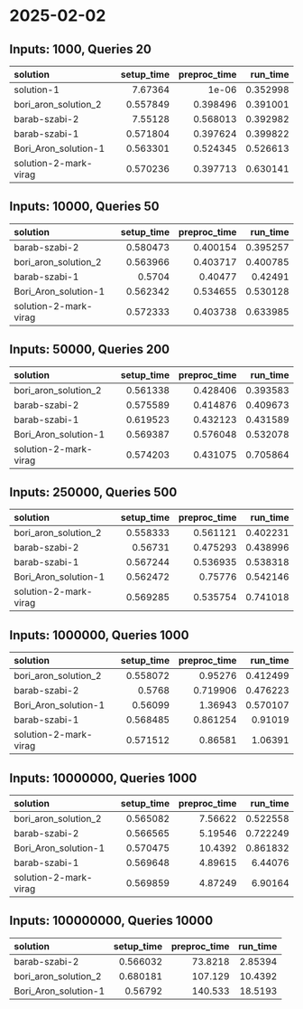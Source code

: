 # 2025-02-02

## Inputs: 1000, Queries 20

| solution              |   setup_time |   preproc_time |   run_time |
|:----------------------|-------------:|---------------:|-----------:|
| solution-1            |     7.67364  |       1e-06    |   0.352998 |
| bori_aron_solution_2  |     0.557849 |       0.398496 |   0.391001 |
| barab-szabi-2         |     7.55128  |       0.568013 |   0.392982 |
| barab-szabi-1         |     0.571804 |       0.397624 |   0.399822 |
| Bori_Aron_solution-1  |     0.563301 |       0.524345 |   0.526613 |
| solution-2-mark-virag |     0.570236 |       0.397713 |   0.630141 |

## Inputs: 10000, Queries 50

| solution              |   setup_time |   preproc_time |   run_time |
|:----------------------|-------------:|---------------:|-----------:|
| barab-szabi-2         |     0.580473 |       0.400154 |   0.395257 |
| bori_aron_solution_2  |     0.563966 |       0.403717 |   0.400785 |
| barab-szabi-1         |     0.5704   |       0.40477  |   0.42491  |
| Bori_Aron_solution-1  |     0.562342 |       0.534655 |   0.530128 |
| solution-2-mark-virag |     0.572333 |       0.403738 |   0.633985 |

## Inputs: 50000, Queries 200

| solution              |   setup_time |   preproc_time |   run_time |
|:----------------------|-------------:|---------------:|-----------:|
| bori_aron_solution_2  |     0.561338 |       0.428406 |   0.393583 |
| barab-szabi-2         |     0.575589 |       0.414876 |   0.409673 |
| barab-szabi-1         |     0.619523 |       0.432123 |   0.431589 |
| Bori_Aron_solution-1  |     0.569387 |       0.576048 |   0.532078 |
| solution-2-mark-virag |     0.574203 |       0.431075 |   0.705864 |

## Inputs: 250000, Queries 500

| solution              |   setup_time |   preproc_time |   run_time |
|:----------------------|-------------:|---------------:|-----------:|
| bori_aron_solution_2  |     0.558333 |       0.561121 |   0.402231 |
| barab-szabi-2         |     0.56731  |       0.475293 |   0.438996 |
| barab-szabi-1         |     0.567244 |       0.536935 |   0.538318 |
| Bori_Aron_solution-1  |     0.562472 |       0.75776  |   0.542146 |
| solution-2-mark-virag |     0.569285 |       0.535754 |   0.741018 |

## Inputs: 1000000, Queries 1000

| solution              |   setup_time |   preproc_time |   run_time |
|:----------------------|-------------:|---------------:|-----------:|
| bori_aron_solution_2  |     0.558072 |       0.95276  |   0.412499 |
| barab-szabi-2         |     0.5768   |       0.719906 |   0.476223 |
| Bori_Aron_solution-1  |     0.56099  |       1.36943  |   0.570107 |
| barab-szabi-1         |     0.568485 |       0.861254 |   0.91019  |
| solution-2-mark-virag |     0.571512 |       0.86581  |   1.06391  |

## Inputs: 10000000, Queries 1000

| solution              |   setup_time |   preproc_time |   run_time |
|:----------------------|-------------:|---------------:|-----------:|
| bori_aron_solution_2  |     0.565082 |        7.56622 |   0.522558 |
| barab-szabi-2         |     0.566565 |        5.19546 |   0.722249 |
| Bori_Aron_solution-1  |     0.570475 |       10.4392  |   0.861832 |
| barab-szabi-1         |     0.569648 |        4.89615 |   6.44076  |
| solution-2-mark-virag |     0.569859 |        4.87249 |   6.90164  |

## Inputs: 100000000, Queries 10000

| solution             |   setup_time |   preproc_time |   run_time |
|:---------------------|-------------:|---------------:|-----------:|
| barab-szabi-2        |     0.566032 |        73.8218 |    2.85394 |
| bori_aron_solution_2 |     0.680181 |       107.129  |   10.4392  |
| Bori_Aron_solution-1 |     0.56792  |       140.533  |   18.5193  |
